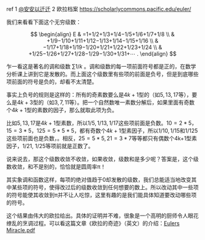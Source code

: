 
ref 1 [@安安以迁迁](https://weibo.com/u/2282634772)
2 欧拉档案 https://scholarlycommons.pacific.edu/euler/


我们来看看下面这个无穷级数：  

$$
\begin{align}
E & =1+1/2+1/3+1/4−1/5+1/6+1/7+1/8 \\
  & +1/9−1/10+1/11+1/12−1/13+1/14−1/15+1/16 \\
  & −1/17+1/18+1/19−1/20+1/21+1/22+1/23+1/24 \\
  & +1/25−1/26+1/27+1/28−1/29−1/30+1/31+⋯ .  
\end{align}
$$

  
乍一看这是著名的调和级数 $∑1/k$ 。调和级数的每一项前面符号都是正的，在数学分析课上讲到它是发散的。而上面这个级数里有些项的前面是负号，但是到底哪些项前面的符号是负的，却看不太清楚。  
  
事实上负号的规则是这样的：所有的奇素数要么是$4k+1$型的（如$5, 13, 17$等），要么是$4k+3$型的（如$3, 7, 11$等）。把一个自然数唯一素数分解后，如果里面有奇数个$4k+1$型的素数的因子，那么就取此项为负。  
  
比如$5, 13, 17$是$4k+1$型素数，所以$1/5, 1/13, 1/17$这些项前面是负数。$10=2*5$，$15=3*5$，$125=5*5*5$，都有奇数个$4k+1$型素因子，所以$1/10, 1/15$和$1/125$这些项前面也是负数，。相反，$25=5*5, 21=3*7$等等都只有偶数个4k+1型素因子，1/21, 1/25等项前就是正数了。  
  
说来说去，那这个级数收敛不收敛，如果收敛，级数和是多少呢？答案是，这个级数收敛，和不是别的，恰恰就是圆周率π！  
  
其实象调和函数这样，每项的绝对值趋于0却发散的级数，我们总能适当地改变其中某些项的符号，使得改过后的级数收敛到任何想要的数上。所以改动其中一些项的符号能使其收敛到π并不让人吃惊，这里有趣的是我们能具体知道要改动哪些项的符号。  
  
这个结果由伟大的欧拉给出。具体的证明并不难，很象是一个高明的厨师令人眼花缭乱的烹调过程。可以看这篇文章《欧拉的奇迹》（英文）的介绍：[Eulers Miracle.pdf](https://scholarlycommons.pacific.edu/cgi/viewcontent.cgi?article=1014&context=euleriana)
